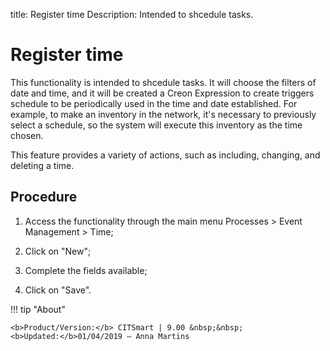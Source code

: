 title: Register time
Description: Intended to shcedule tasks.
# Register time

This functionality is intended to shcedule tasks. It will choose the filters of
date and time, and it will be created a Creon Expression to create triggers
schedule to be periodically used in the time and date established. For example,
to make an inventory in the network, it's necessary to previously select a
schedule, so the system will execute this inventory as the time chosen.

This feature provides a variety of actions, such as including, changing, and
deleting a time.

Procedure
-------------

1.  Access the functionality through the main menu Processes \> Event Management
    \> Time;

2.  Click on "New";

3.  Complete the fields available;

4.  Click on "Save".


!!! tip "About"

    <b>Product/Version:</b> CITSmart | 9.00 &nbsp;&nbsp;
    <b>Updated:</b>01/04/2019 – Anna Martins
